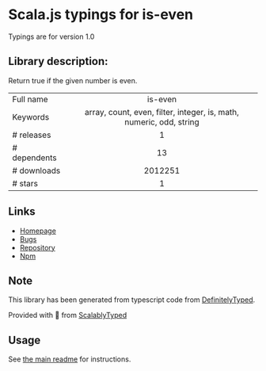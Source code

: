
# Scala.js typings for is-even

Typings are for version 1.0

## Library description:
Return true if the given number is even.

|                    |                 |
| ------------------ | :-------------: |
| Full name          | is-even |
| Keywords           | array, count, even, filter, integer, is, math, numeric, odd, string |
| # releases         | 1 |
| # dependents       | 13 |
| # downloads        | 2012251 |
| # stars            | 1 |

## Links
- [Homepage](https://github.com/jonschlinkert/is-even)
- [Bugs](https://github.com/jonschlinkert/is-even/issues)
- [Repository](https://github.com/jonschlinkert/is-even)
- [Npm](https://www.npmjs.com/package/is-even)
    


## Note
This library has been generated from typescript code from [DefinitelyTyped](https://definitelytyped.org).

Provided with :purple_heart: from [ScalablyTyped](https://github.com/oyvindberg/ScalablyTyped)

## Usage
See [the main readme](../../readme.md) for instructions.


